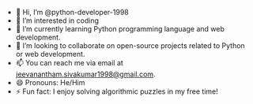 - 👋 Hi, I’m @python-developer-1998
- 👀 I’m interested in coding
- 🌱 I’m currently learning Python programming language and web development.
- 💞️ I’m looking to collaborate on open-source projects related to Python or web development.
- 📫 You can reach me via email at jeevanantham.sivakumar1998@gmail.com.
- 😄 Pronouns: He/Him
- ⚡ Fun fact: I enjoy solving algorithmic puzzles in my free time!


